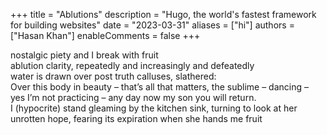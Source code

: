 +++
title = "Ablutions"
description = "Hugo, the world's fastest framework for building websites"
date = "2023-03-31"
aliases = ["hi"]
authors = ["Hasan Khan"]
enableComments = false
+++

nostalgic piety and I break with fruit \
ablution clarity, repeatedly and increasingly and defeatedly \
water is drawn over post truth calluses, slathered: \
Over this body in beauty – that’s all that matters, the sublime – dancing – yes I’m not practicing – any day now my son you will return. \
I (hypocrite) stand gleaming by the kitchen sink, turning to look at her unrotten hope, fearing its expiration when she hands me fruit 